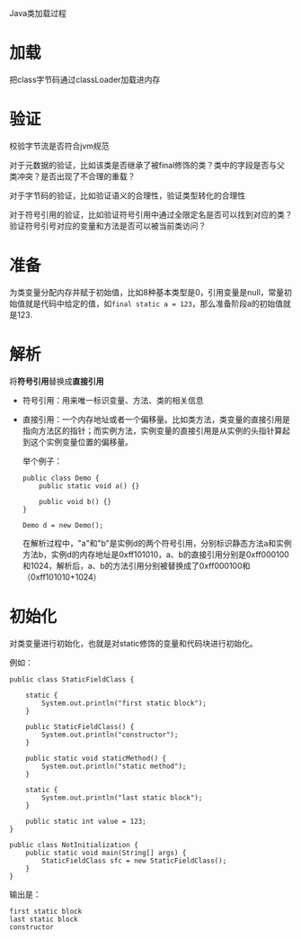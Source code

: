 Java类加载过程

# 加载

把class字节码通过classLoader加载进内存

# 验证

校验字节流是否符合jvm规范

对于元数据的验证，比如该类是否继承了被final修饰的类？类中的字段是否与父类冲突？是否出现了不合理的重载？

对于字节码的验证，比如验证语义的合理性，验证类型转化的合理性

对于符号引用的验证，比如验证符号引用中通过全限定名是否可以找到对应的类？验证符号引号对应的变量和方法是否可以被当前类访问？

# 准备

为类变量分配内存并赋于初始值，比如8种基本类型是0，引用变量是null，常量初始值就是代码中给定的值，如`final static a = 123`，那么准备阶段a的初始值就是123.

# 解析

将**符号引用**替换成**直接引用**

- 符号引用：用来唯一标识变量、方法、类的相关信息

- 直接引用：一个内存地址或者一个偏移量。比如类方法，类变量的直接引用是指向方法区的指针；而实例方法，实例变量的直接引用是从实例的头指针算起到这个实例变量位置的偏移量。

  举个例子：

  ```
  public class Demo {
      public static void a() {}
      
      public void b() {}
  }
  
  Demo d = new Demo();
  ```

  在解析过程中，"a"和"b"是实例d的两个符号引用，分别标识静态方法a和实例方法b，实例d的内存地址是0xff101010，a、b的直接引用分别是0xff000100和1024，解析后，a、b的方法引用分别被替换成了0xff000100和（0xff101010+1024）

# 初始化

对类变量进行初始化，也就是对static修饰的变量和代码块进行初始化。

例如：

```
public class StaticFieldClass {

    static {
        System.out.println("first static block");
    }

    public StaticFieldClass() {
        System.out.println("constructor");
    }

    public static void staticMethod() {
        System.out.println("static method");
    }

    static {
        System.out.println("last static block");
    }

    public static int value = 123;
}

public class NotInitialization {
    public static void main(String[] args) {
		StaticFieldClass sfc = new StaticFieldClass();
    }
}
```

输出是：

```
first static block
last static block
constructor
```

